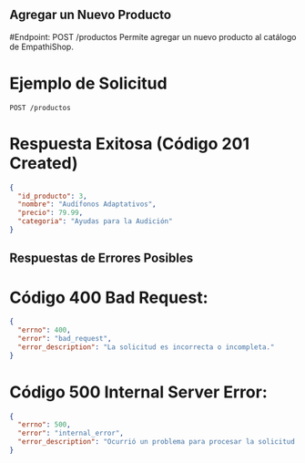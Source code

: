 ## Agregar un Nuevo Producto
#Endpoint: POST /productos
 Permite agregar un nuevo producto al catálogo de EmpathiShop.

# Ejemplo de Solicitud

```http
POST /productos
```
# Respuesta Exitosa (Código 201 Created)
```json
{
  "id_producto": 3,
  "nombre": "Audífonos Adaptativos",
  "precio": 79.99,
  "categoria": "Ayudas para la Audición"
}
```
## Respuestas de Errores Posibles
# Código 400 Bad Request:
```json
{
  "errno": 400,
  "error": "bad_request",
  "error_description": "La solicitud es incorrecta o incompleta."
}
```
# Código 500 Internal Server Error:
```json
{
  "errno": 500,
  "error": "internal_error",
  "error_description": "Ocurrió un problema para procesar la solicitud."
}
```
